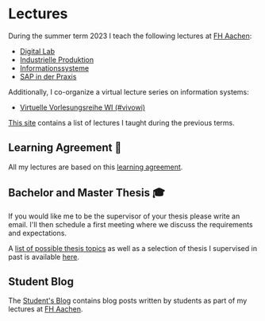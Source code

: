 # Lectures

During the summer term 2023 I teach the following lectures at [FH Aachen](https://www.fh-aachen.de):

- [Digital Lab](/teaching/lectures/2023/summer_term/digital_lab)
- [Industrielle Produktion](/teaching/lectures/2023/summer_term/industrielle_produktion)
- [Informationssysteme](/teaching/lectures/2023/summer_term/informationssysteme)
- [SAP in der Praxis](/teaching/lectures/2023/summer_term/sap_in_der_praxis)

Additionally, I co-organize a virtual lecture series on information systems:

- [Virtuelle Vorlesungsreihe WI (#vivowi)](/teaching/lectures/2023/summer_term/vivowi)

[This site](/teaching/lectures/previous_lectures) contains a list of lectures I taught
during the previous terms.

## Learning Agreement 🤝

All my lectures are based on this [learning agreement](/teaching/learning_agreement).

## Bachelor and Master Thesis 🎓

If you would like me to be the supervisor of your thesis please write an email.
I'll then schedule a first meeting where we discuss the requirements and expectations.

A [list of possible thesis topics](/teaching/thesis) as well as a selection of
thesis I supervised in past is available [here](/teaching/thesis).

## Student Blog

The [Student's Blog](/student-blog/) contains blog posts written by students as
part of my lectures at [FH Aachen](https://www.fh-aachen.de).
